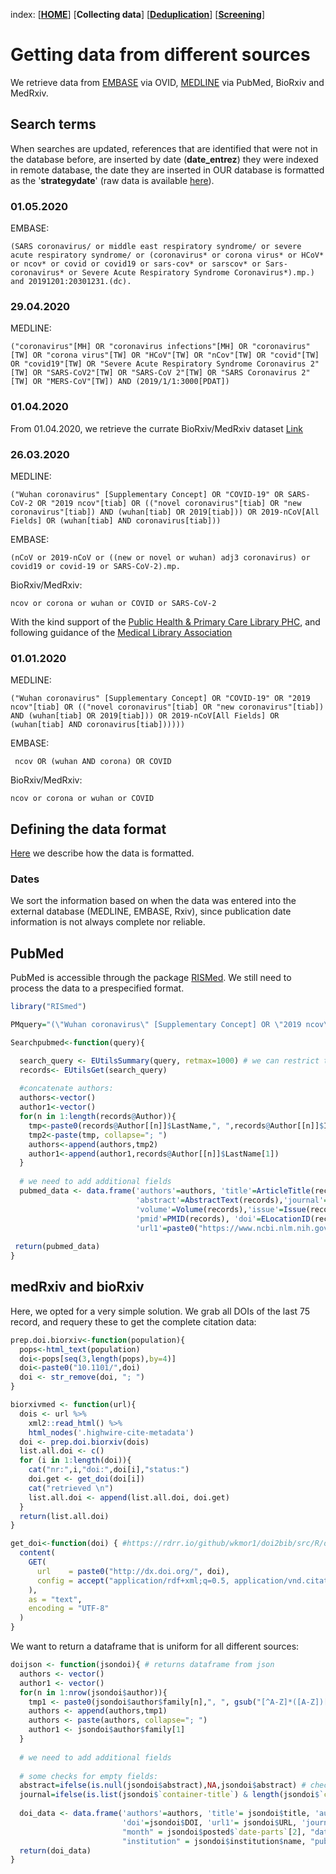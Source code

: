 index: [[**HOME**](index.html)] [**Collecting data**] [[**Deduplication**](deduplication.html)] [[**Screening**](screening.html)]

# Getting data from different sources

We retrieve data from [EMBASE](http://www.embase.com) via OVID, [MEDLINE](https://www.ncbi.nlm.nih.gov/pubmed/) via PubMed, BioRxiv and MedRxiv.

## Search terms

When searches are updated, references that are identified that were not in the database before, are inserted by date (**date_entrez**) they were indexed in remote database, the date they are inserted in OUR database is formatted as the '**strategydate**' (raw data is available [here](https://github.com/ZikaProject/COVID_references)).

### 01.05.2020

EMBASE:

``(SARS coronavirus/ or middle east respiratory syndrome/ or severe acute respiratory syndrome/ or (coronavirus* or corona virus* or HCoV* or ncov* or covid or covid19 or sars-cov* or sarscov* or Sars-coronavirus* or Severe Acute Respiratory Syndrome Coronavirus*).mp.) and 20191201:20301231.(dc).``

### 29.04.2020

MEDLINE:

``("coronavirus"[MH] OR "coronavirus infections"[MH] OR "coronavirus"[TW] OR "corona virus"[TW] OR "HCoV"[TW] OR "nCov"[TW] OR "covid"[TW] OR "covid19"[TW] OR "Severe Acute Respiratory Syndrome Coronavirus 2"[TW] OR "SARS-CoV2"[TW] OR "SARS-CoV 2"[TW] OR "SARS Coronavirus 2"[TW] OR "MERS-CoV"[TW]) AND (2019/1/1:3000[PDAT])``

### 01.04.2020

From 01.04.2020, we retrieve the currate BioRxiv/MedRxiv dataset [Link](https://connect.medrxiv.org/relate/content/181)

### 26.03.2020

MEDLINE:

``("Wuhan coronavirus" [Supplementary Concept] OR "COVID-19" OR SARS-CoV-2 OR "2019 ncov"[tiab] OR (("novel coronavirus"[tiab] OR "new coronavirus"[tiab]) AND (wuhan[tiab] OR 2019[tiab])) OR 2019-nCoV[All Fields] OR (wuhan[tiab] AND coronavirus[tiab]))``

EMBASE:

``(nCoV or 2019-nCoV or ((new or novel or wuhan) adj3 coronavirus) or covid19 or covid-19 or SARS-CoV-2).mp. ``

BioRxiv/MedRxiv:

``ncov or corona or wuhan or COVID or SARS-CoV-2``

With the kind support of the [Public Health & Primary Care Library PHC](https://www.unibe.ch/university/services/university_library/faculty_libraries/medicine/public_health_amp_primary_care_library_phc/index_eng.html), and following guidance of the [Medical Library Association](https://www.mlanet.org/p/cm/ld/fid=1713)

### 01.01.2020

MEDLINE:

``("Wuhan coronavirus" [Supplementary Concept] OR "COVID-19" OR "2019 ncov"[tiab] OR (("novel coronavirus"[tiab] OR "new coronavirus"[tiab]) AND (wuhan[tiab] OR 2019[tiab])) OR 2019-nCoV[All Fields] OR (wuhan[tiab] AND coronavirus[tiab])))))``

EMBASE:

`` ncov OR (wuhan AND corona) OR COVID``

BioRxiv/MedRxiv:

``ncov or corona or wuhan or COVID``


## Defining the data format
[Here](datastructure.html) we describe how the data is formatted. 

### Dates
We sort the information based on when the data was entered into the external database (MEDLINE, EMBASE, Rxiv), since publication date information is not always complete nor reliable.  

## PubMed 
PubMed is accessible through the package [RISMed](https://cran.r-project.org/web/packages/RISmed/RISmed.pdf). We still need to process the data to a prespecified format.

```R
library("RISmed")

PMquery="(\"Wuhan coronavirus\" [Supplementary Concept] OR \"2019 ncov\"[tiab] OR ((\"novel coronavirus\"[tiab] OR \"new coronavirus\"[tiab]) AND (wuhan[tiab] OR 2019[tiab])) OR 2019-nCoV[All Fields] OR (wuhan[tiab] AND coronavirus[tiab])))))"

Searchpubmed<-function(query){

  search_query <- EUtilsSummary(query, retmax=1000) # we can restrict time with: , mindate=2012, maxdate=2019)
  records<- EUtilsGet(search_query)
  
  #concatenate authors:
  authors<-vector()
  author1<-vector()
  for(n in 1:length(records@Author)){
    tmp<-paste0(records@Author[[n]]$LastName,", ",records@Author[[n]]$Initials)
    tmp2<-paste(tmp, collapse="; ")
    authors<-append(authors,tmp2)
    author1<-append(author1,records@Author[[n]]$LastName[1])
  }
  
  # we need to add additional fields
  pubmed_data <- data.frame('authors'=authors, 'title'=ArticleTitle(records),
                            'abstract'=AbstractText(records),'journal'=MedlineTA(records), 'pages'=MedlinePgn(records),
                            'volume'=Volume(records),'issue'=Issue(records),'year'=YearPubmed(records),
                            'pmid'=PMID(records), 'doi'=ELocationID(records), 
                            'url1'=paste0("https://www.ncbi.nlm.nih.gov/pubmed/",PMID(records)), 'author1'=author1) 
  
 return(pubmed_data) 
}  
```

## medRxiv and bioRxiv
Here, we opted for a very simple solution. We grab all DOIs of the last 75 record, and requery these to get the complete citation data:

```R
prep.doi.biorxiv<-function(population){
  pops<-html_text(population)
  doi<-pops[seq(3,length(pops),by=4)]
  doi<-paste0("10.1101/",doi)
  doi <- str_remove(doi, "; ")
}
```

```R
biorxivmed <- function(url){
  dois <- url %>%
    xml2::read_html() %>%
    html_nodes('.highwire-cite-metadata')
  doi <- prep.doi.biorxiv(dois)
  list.all.doi <- c()
  for (i in 1:length(doi)){
    cat("nr:",i,"doi:",doi[i],"status:")
    doi.get <- get_doi(doi[i])
    cat("retrieved \n")
    list.all.doi <- append(list.all.doi, doi.get)
  }
  return(list.all.doi)
}
```

```R
get_doi<-function(doi) { #https://rdrr.io/github/wkmor1/doi2bib/src/R/doi2bib.r
  content(
    GET(
      url    = paste0("http://dx.doi.org/", doi),
      config = accept("application/rdf+xml;q=0.5, application/vnd.citationstyles.csl+json;q=1.0")
    ),
    as = "text",
    encoding = "UTF-8"
  )
}
```

We want to return a dataframe that is uniform for all different sources:

```R
doijson <- function(jsondoi){ # returns dataframe from json 
  authors <- vector()
  author1 <- vector()
  for(n in 1:nrow(jsondoi$author)){
    tmp1 <- paste0(jsondoi$author$family[n],", ", gsub("[^A-Z]*([A-Z])[^A-Z]*", "\\1", jsondoi$author$given[n]))
    authors <- append(authors,tmp1)
    authors <- paste(authors, collapse="; ")
    author1 <- jsondoi$author$family[1]
  }
  
  # we need to add additional fields
  
  # some checks for empty fields:
  abstract=ifelse(is.null(jsondoi$abstract),NA,jsondoi$abstract) # check for empty
  journal=ifelse(is.list(jsondoi$`container-title`) & length(jsondoi$`container-title`) == 0,NA,jsondoi$`container-title`) # check for empty
  
  doi_data <- data.frame('authors'=authors, 'title'= jsondoi$title, 'author1'=author1, 'abstract'= str_remove(abstract, "<jats:p>"),
                         'doi'=jsondoi$DOI, 'url1'= jsondoi$URL, 'journal'= journal, "year" = jsondoi$posted$`date-parts`[1], 
                         "month" = jsondoi$posted$`date-parts`[2], "date_entrez" = jsondoi$posted$`date-parts`[3],
                         "institution" = jsondoi$institution$name, "publisher" = jsondoi$publisher)  # add other fields.
  return(doi_data)
}
```
